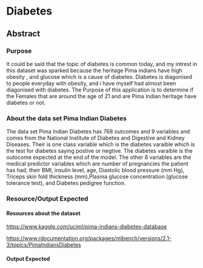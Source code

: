 # Diabetes

## Abstract 
### Purpose
It could be said that the topic of diabetes is common today, and my intrest in this dataset was sparked because the heritage Pima indians have high obesity , and glucose which is a cause of diabetes. Diabetes is diagonised to people everyday with obesity, and i have myself had almost been diagonised with diabetes. The Purpose of this application is to determine if the Females that are around the age of 21 and are Pima Indian heritage have diabetes or not. 
### About the data set Pima Indian Diabetes
The data set Pima Indian Diabetes has 768 outcomes and 9 variables and comes from the National Institute of Diabetes and Digestive and Kidney Diseases. Their is one class variable which is the diabetes varaible which is the test for diabetes saying postive or negtive. The diabetes varaible is the outocome expected at the end of the model. The other 8 variables are the medical predictor variables which are number of pregnancies the patient has had, their BMI, insulin level, age, Diastolic blood pressure (mm Hg),	Triceps skin fold thickness (mm),Plasma glucose concentration (glucose tolerance test), and 	Diabetes pedigree function.
### Resource/Output Expected 
#### Resources about the dataset 
https://www.kaggle.com/uciml/pima-indians-diabetes-database

https://www.rdocumentation.org/packages/mlbench/versions/2.1-3/topics/PimaIndiansDiabetes
#### Output Expected 
